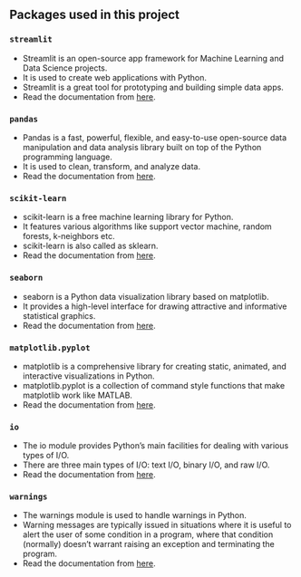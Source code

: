 ## Packages used in this project

### `streamlit`

- Streamlit is an open-source app framework for Machine Learning and Data Science projects.
- It is used to create web applications with Python.
- Streamlit is a great tool for prototyping and building simple data apps.
- Read the documentation from [here](https://docs.streamlit.io/).

### `pandas`

- Pandas is a fast, powerful, flexible, and easy-to-use open-source data manipulation and data analysis library built on top of the Python programming language.
- It is used to clean, transform, and analyze data.
- Read the documentation from [here](https://pandas.pydata.org/docs/user_guide/index.html).

### `scikit-learn`

- scikit-learn is a free machine learning library for Python.
- It features various algorithms like support vector machine, random forests, k-neighbors etc.
- scikit-learn is also called as sklearn.
- Read the documentation from [here](https://scikit-learn.org/stable/supervised_learning.html).

### `seaborn`

- seaborn is a Python data visualization library based on matplotlib.
- It provides a high-level interface for drawing attractive and informative statistical graphics.
- Read the documentation from [here](https://seaborn.pydata.org/).

### `matplotlib.pyplot`

- matplotlib is a comprehensive library for creating static, animated, and interactive visualizations in Python.
- matplotlib.pyplot is a collection of command style functions that make matplotlib work like MATLAB.
- Read the documentation from [here](https://matplotlib.org/stable/api/pyplot_summary.html#module-matplotlib.pyplot).

### `io`

- The io module provides Python’s main facilities for dealing with various types of I/O.
- There are three main types of I/O: text I/O, binary I/O, and raw I/O.
- Read the documentation from [here](https://docs.python.org/3/library/io.html#io.StringIO).

### `warnings`

- The warnings module is used to handle warnings in Python.
- Warning messages are typically issued in situations where it is useful to alert the user of some condition in a program, where that condition (normally) doesn’t warrant raising an exception and terminating the program.
- Read the documentation from [here](https://docs.python.org/3/library/warnings.html#warnings.filterwarnings).
